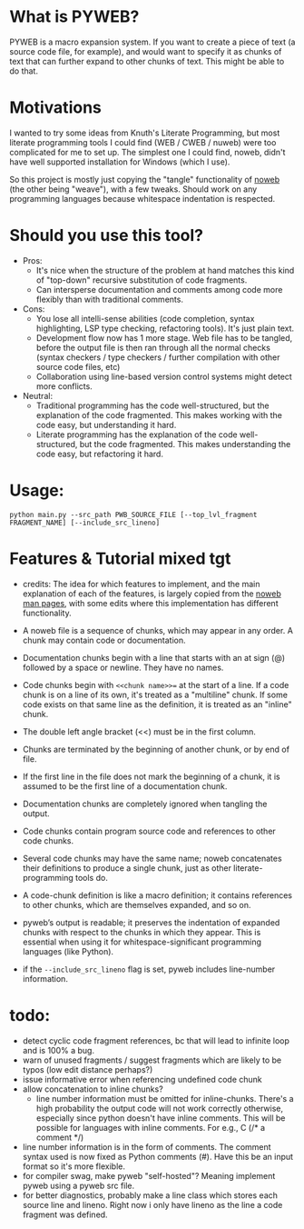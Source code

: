 # What is PYWEB?
PYWEB is a macro expansion system. If you want to create a piece of text (a source code file, for example), and would want to specify it as chunks of text that can further expand to other chunks of text. This might be able to do that.

# Motivations
I wanted to try some ideas from Knuth's Literate Programming, but most literate programming tools I could find (WEB / CWEB / nuweb) were too complicated for me to set up. The simplest one I could find, noweb, didn't have well supported installation for Windows (which I use). 

So this project is mostly just copying the "tangle" functionality of [noweb](https://www.cs.tufts.edu/~nr/noweb/) (the other being "weave"), with a few tweaks.
Should work on any programming languages because whitespace indentation is respected.

# Should you use this tool?
- Pros: 
  - It's nice when the structure of the problem at hand matches this kind of "top-down" recursive substitution of code fragments.
  - Can intersperse documentation and comments among code more flexibly than with traditional comments.
- Cons: 
  - You lose all intelli-sense abilities (code completion, syntax highlighting, LSP type checking, refactoring tools). It's just plain text.
  - Development flow now has 1 more stage. Web file has to be tangled, before the output file is then ran through all the normal checks (syntax checkers / type checkers / further compilation with other source code files, etc)
  - Collaboration using line-based version control systems might detect more conflicts.
- Neutral:
  - Traditional programming has the code well-structured, but the explanation of the code fragmented. This makes working with the code easy, but understanding it hard.
  - Literate programming has the explanation of the code well-structured, but the code fragmented. This makes understanding the code easy, but refactoring it hard.


# Usage:
```
python main.py --src_path PWB_SOURCE_FILE [--top_lvl_fragment FRAGMENT_NAME] [--include_src_lineno]
```

# Features & Tutorial mixed tgt
- credits: The idea for which features to implement, and the main explanation of each of the features, is largely copied from the [noweb man pages](https://man.cx/noweb(1)), with some edits where this implementation has different functionality.

- A noweb file is a sequence of chunks, which may appear in any order. A chunk may contain code or documentation. 
- Documentation chunks begin with a line that starts with an at sign (@) followed by a space or newline. They have no names.
- Code chunks begin with `<<chunk name>>=` at the start of a line. If a code chunk is on a line of its own, it's treated as a "multiline" chunk. If some code exists on that same line as the definition, it is treated as an "inline" chunk.
- The double left angle bracket (<<) must be in the first column.
- Chunks are terminated by the beginning of another chunk, or by end of file.
- If the first line in the file does not mark the beginning of a chunk, it is assumed to be the first line of a documentation chunk.
- Documentation chunks are completely ignored when tangling the output.
- Code chunks contain program source code and references to other code chunks.
- Several code chunks may have the same name; noweb concatenates their definitions to produce a single chunk, just as other literate-programming tools do.
- A code-chunk definition is like a macro definition; it contains references to other chunks, which are themselves expanded, and so on. 
- pyweb’s output is readable; it preserves the indentation of expanded chunks with respect to the chunks in which they appear. This is essential when using it for whitespace-significant programming languages (like Python).
- if the `--include_src_lineno` flag is set, pyweb includes line-number information.

# todo:
- detect cyclic code fragment references, bc that will lead to infinite loop and is 100% a bug.
- warn of unused fragments / suggest fragments which are likely to be typos (low edit distance perhaps?)
- issue informative error when referencing undefined code chunk
- allow concatenation to inline chunks?
  - line number information must be omitted for inline-chunks. There's a high probability the output code will not work correctly otherwise, especially since python doesn't have inline comments. This will be possible for languages with inline comments. For e.g., C (/* a comment */)
- line number information is in the form of comments. The comment syntax used is now fixed as Python comments (#). Have this be an input format so it's more flexible.
- for compiler swag, make pyweb "self-hosted"? Meaning implement pyweb using a pyweb src file.
- for better diagnostics, probably make a line class which stores each source line and lineno. Right now i only have lineno as the line a code fragment was defined.